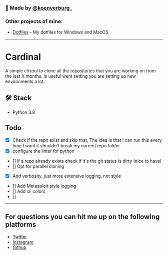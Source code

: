 ### 👋 Made by [@koenverburg_](https://twitter.com/koenverburg_)

### Other projects of mine:

- [Dotfiles](https://github.com/koenverburg/dotfiles) - My dotfiles for Windows and MacOS

---

# Cardinal
A simple cli tool to clone all the repositories that you are working on from the last X months.
Is useful went setting you are setting up new environments a lot.

## 🛠️ Stack

- Python 3.8

## Todo
- [x] Check if the repo exist and skip that, The idea is that I can run this every time I want it shouldn't break my current repo folder
- [x] configure the linter for python
- [] if a repo already exists check if it's the git status is dirty (nice to have)
- [] Opt for parallel cloning
- [x] Add verbosity, just more extensive logging, not style
- [] Add Metasploit style logging
- [] Add cli colors
- []
---

## For questions you can hit me up on the following platforms

- [Twitter](https://twitter.com/koenverburg_)
- [Instagram](https://www.instagram.com/koenverburg_/)
- [Github](https://github.com/koenverburg)
